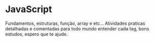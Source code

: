 # JavaScript
 Fundamentos, estruturas, função, array e etc...
 Atividades praticas detalhadas e comentadas para todo mundo entender cada tag,
 bons estudos, espero que te ajude.
